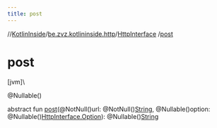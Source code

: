 ```yaml
---
title: post
---
```

//[KotlinInside](../../../index.html)/[be.zvz.kotlininside.http](../index.html)/[HttpInterface](index.html)
/[post](post.html)

# post

[jvm]\

@Nullable()

abstract fun [post](post.html)(@NotNull()url:
@NotNull()[String](https://docs.oracle.com/javase/7/docs/api/java/lang/String.html), @Nullable()option:
@Nullable()[HttpInterface.Option](-option/index.html)):
@Nullable()[String](https://docs.oracle.com/javase/7/docs/api/java/lang/String.html)




